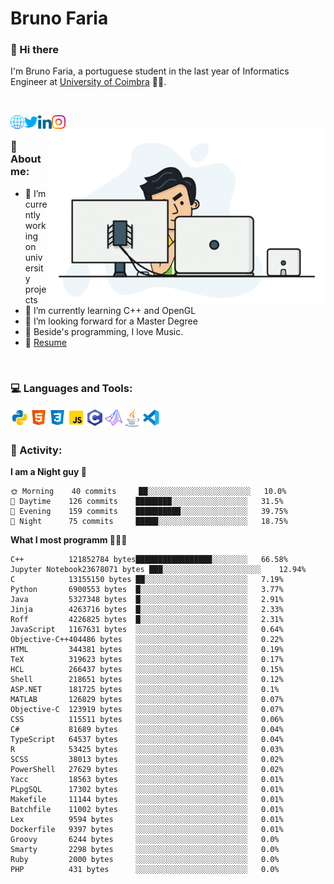 # Bruno Faria

### 👋 Hi there

I'm Bruno Faria, a portuguese student in the last year of Informatics Engineer at [University of Coimbra](uc.pt/en) 👨‍🎓.

<br/>

[<img align="left" width="22px" alt="Website" src="https://github.com/brunofaria1322/brunofaria1322/blob/master/assets/social/global.svg"/>][website]
[<img align="left" width="22px" alt="Twitter" src="https://github.com/brunofaria1322/brunofaria1322/blob/master/assets/social/twitter.svg"/>][twitter]
[<img align="left" width="22px" alt="LinkedIn" src="https://github.com/brunofaria1322/brunofaria1322/blob/master/assets/social/linkedin.svg"/>][linkedin]
[<img align="left" width="22px" alt="Instagram" src="https://github.com/brunofaria1322/brunofaria1322/blob/master/assets/social/instagram.svg"/>][instagram]

<img align="right" height = "280" alt="GIF" src="https://github.com/brunofaria1322/brunofaria1322/blob/master/assets/animation.gif"/>

<br />

### 📕 About me:

- 🔭 I’m currently working on university projects
- 🌱 I’m currently learning C++ and OpenGL
- 💼 I’m looking forward for a Master Degree
- 💙 Beside's programming, I love Music.
- 📝 [Resume](https://en.wikipedia.org/wiki/HTTP_404)


<br />

### 💻 Languages and Tools:

<img align="left" width="30px" alt= "Python" src="https://github.com/brunofaria1322/brunofaria1322/blob/master/assets/skills/python.svg"/>
<img align="left" width="30px" alt= "Html5" src="https://github.com/brunofaria1322/brunofaria1322/blob/master/assets/skills/html5.svg"/>
<img align="left" width="30px" alt= "Css3" src="https://github.com/brunofaria1322/brunofaria1322/blob/master/assets/skills/css3.svg"/>
<img align="left" width="30px" alt= "JavaScript" src="https://github.com/brunofaria1322/brunofaria1322/blob/master/assets/skills/javascript.svg"/>
<img align="left" width="30px" alt= "C" src="https://github.com/brunofaria1322/brunofaria1322/blob/master/assets/skills/c.svg"/>
<img align="left" width="30px" alt= "Matlab" src="https://github.com/brunofaria1322/brunofaria1322/blob/master/assets/skills/matlab.svg"/>
<img align="left" width="30px" alt= "Java" src="https://github.com/brunofaria1322/brunofaria1322/blob/master/assets/skills/java.svg"/>
<img align="left" width="30px" alt= "Visual Studio Code" src="https://github.com/brunofaria1322/brunofaria1322/blob/master/assets/skills/vscode.svg"/>

<br />
<br />

### 🚩 Activity:

<!--START_SECTION:stats-->
**I am a Night guy 🌙** 

```text
🌞 Morning    40 commits     ██░░░░░░░░░░░░░░░░░░░░░░░	10.0% 
🌆 Daytime    126 commits    ████████░░░░░░░░░░░░░░░░░	31.5% 
🌃 Evening    159 commits    ██████████░░░░░░░░░░░░░░░	39.75% 
🌙 Night      75 commits     █████░░░░░░░░░░░░░░░░░░░░	18.75%

```
**What I most programm 👨🏽‍💻** 

```text
C++          121852784 bytes█████████████████░░░░░░░░	66.58% 
Jupyter Notebook23678071 bytes ███░░░░░░░░░░░░░░░░░░░░░░	12.94% 
C            13155150 bytes ██░░░░░░░░░░░░░░░░░░░░░░░	7.19% 
Python       6900553 bytes  █░░░░░░░░░░░░░░░░░░░░░░░░	3.77% 
Java         5327348 bytes  █░░░░░░░░░░░░░░░░░░░░░░░░	2.91% 
Jinja        4263716 bytes  █░░░░░░░░░░░░░░░░░░░░░░░░	2.33% 
Roff         4226825 bytes  █░░░░░░░░░░░░░░░░░░░░░░░░	2.31% 
JavaScript   1167631 bytes  ░░░░░░░░░░░░░░░░░░░░░░░░░	0.64% 
Objective-C++404486 bytes   ░░░░░░░░░░░░░░░░░░░░░░░░░	0.22% 
HTML         344381 bytes   ░░░░░░░░░░░░░░░░░░░░░░░░░	0.19% 
TeX          319623 bytes   ░░░░░░░░░░░░░░░░░░░░░░░░░	0.17% 
HCL          266437 bytes   ░░░░░░░░░░░░░░░░░░░░░░░░░	0.15% 
Shell        218651 bytes   ░░░░░░░░░░░░░░░░░░░░░░░░░	0.12% 
ASP.NET      181725 bytes   ░░░░░░░░░░░░░░░░░░░░░░░░░	0.1% 
MATLAB       126829 bytes   ░░░░░░░░░░░░░░░░░░░░░░░░░	0.07% 
Objective-C  123919 bytes   ░░░░░░░░░░░░░░░░░░░░░░░░░	0.07% 
CSS          115511 bytes   ░░░░░░░░░░░░░░░░░░░░░░░░░	0.06% 
C#           81689 bytes    ░░░░░░░░░░░░░░░░░░░░░░░░░	0.04% 
TypeScript   64537 bytes    ░░░░░░░░░░░░░░░░░░░░░░░░░	0.04% 
R            53425 bytes    ░░░░░░░░░░░░░░░░░░░░░░░░░	0.03% 
SCSS         38013 bytes    ░░░░░░░░░░░░░░░░░░░░░░░░░	0.02% 
PowerShell   27629 bytes    ░░░░░░░░░░░░░░░░░░░░░░░░░	0.02% 
Yacc         18563 bytes    ░░░░░░░░░░░░░░░░░░░░░░░░░	0.01% 
PLpgSQL      17302 bytes    ░░░░░░░░░░░░░░░░░░░░░░░░░	0.01% 
Makefile     11144 bytes    ░░░░░░░░░░░░░░░░░░░░░░░░░	0.01% 
Batchfile    11002 bytes    ░░░░░░░░░░░░░░░░░░░░░░░░░	0.01% 
Lex          9594 bytes     ░░░░░░░░░░░░░░░░░░░░░░░░░	0.01% 
Dockerfile   9397 bytes     ░░░░░░░░░░░░░░░░░░░░░░░░░	0.01% 
Groovy       6244 bytes     ░░░░░░░░░░░░░░░░░░░░░░░░░	0.0% 
Smarty       2298 bytes     ░░░░░░░░░░░░░░░░░░░░░░░░░	0.0% 
Ruby         2000 bytes     ░░░░░░░░░░░░░░░░░░░░░░░░░	0.0% 
PHP          431 bytes      ░░░░░░░░░░░░░░░░░░░░░░░░░	0.0%
```


<!--END_SECTION:stats-->


[website]: https://brunofaria1322.github.io
[twitter]: https://twitter.com/brunofaria_1322
[instagram]: https://instagram.com/brunofaria_1322
[linkedin]: https://linkedin.com/in/bruno-faria
